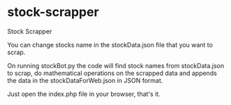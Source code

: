 # stock-scrapper
Stock Scrapper

You can change stocks name in the stockData.json file that you want to scrap.

On running stockBot.py the code will find stock names from stockData.json to scrap, do mathematical operations on 
the scrapped data and appends the data in the stockDataForWeb.json in JSON format.

Just open the index.php file in your browser, that's it.

